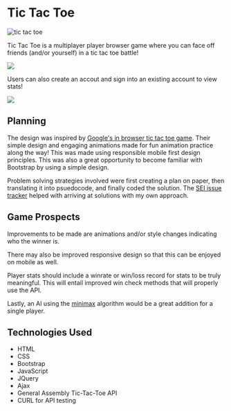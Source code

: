 # Tic Tac Toe

<img src="https://thumbs.gfycat.com/FairParallelAddax-size_restricted.gif" alt="tic tac toe" title="tic tac toe">

Tic Tac Toe is a multiplayer player browser game where you can face off friends (and/or yourself) in a tic tac toe battle!


<img src="https://thumbs.gfycat.com/SlimPracticalChrysalis-size_restricted.gif">


Users can also create an accout and sign into an existing account to view stats!

<img src="https://thumbs.gfycat.com/ThoseAlienatedHorsemouse-size_restricted.gif">

## Planning
The design was inspired by [Google's in browser tic tac toe game](https://www.google.com/search?hl=en&source=hp&ei=rtIaXevbFqOOgge_95joDw&q=tic+tac+toe&oq=tic+tac+toe&gs_l=psy-ab.3..0l10.714.1723..1817...0.0..0.62.594.11......0....1..gws-wiz.....0..0i131j0i10.D3ny-Yte1nw). Their simple design and engaging animations made for fun animation practice along the way! This was made using responsible mobile first design principles. This was also a great opportunity to become familiar with Bootstrap by using a simple design.

Problem solving strategies involved were first creating a plan on paper, then translating it into psuedocode, and finally coded the solution. The [SEI issue tracker](https://git.generalassemb.ly/ga-wdi-boston/game-project/issues) helped with arriving at solutions with my own approach.

## Game Prospects
Improvements to be made are animations and/or style changes indicating who the winner is.

There may also be improved responsive design so that this can be enjoyed on mobile as well.

Player stats should include a winrate or win/loss record for stats to be truly meaningful. This will entail improved win check methods that will properly use the API.

Lastly, an AI using the [minimax](https://en.wikipedia.org/wiki/Minimax) algorithm would be a great addition for a single player.

## Technologies Used
* HTML
* CSS
* Bootstrap
* JavaScript
* JQuery
* Ajax
* General Assembly Tic-Tac-Toe API
* CURL for API testing

